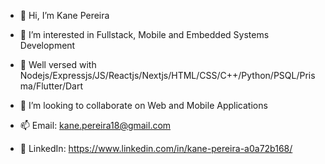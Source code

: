 - 👋 Hi, I’m Kane Pereira
- 👀 I’m interested in Fullstack, Mobile and Embedded Systems Development

- 🌱 Well versed with Nodejs/Expressjs/JS/Reactjs/Nextjs/HTML/CSS/C++/Python/PSQL/Prisma/Flutter/Dart
- 💞️ I’m looking to collaborate on Web and Mobile Applications

- 📫 Email: kane.pereira18@gmail.com
- 🌟 LinkedIn: https://www.linkedin.com/in/kane-pereira-a0a72b168/

<!---
S0han/S0han is a ✨ special ✨ repository because its `README.md` (this file) appears on your GitHub profile.
You can click the Preview link to take a look at your changes.
--->
